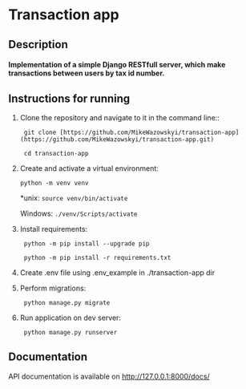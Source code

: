 # Transaction app

## Description

#### Implementation of a simple Django RESTfull server, which make transactions between users by tax id number.

## Instructions for running

1. Clone the repository and navigate to it in the command line::

   ``` git clone [https://github.com/MikeWazowskyi/transaction-app](https://github.com/MikeWazowskyi/transaction-app.git)```

   ``` cd transaction-app```

2. Create and activate a virtual environment:

   ```python -m venv venv```

   *unix:
   ```source venv/bin/activate```

   Windows:
   ```./venv/Scripts/activate```

3. Install requirements:

   ``` python -m pip install --upgrade pip```

   ``` python -m pip install -r requirements.txt```

4. Create .env file using .env_example in ./transaction-app dir

5. Perform migrations:

   ``` python manage.py migrate```

6. Run application on dev server:

   ``` python manage.py runserver```

## Documentation

API documentation is available on  http://127.0.0.1:8000/docs/
